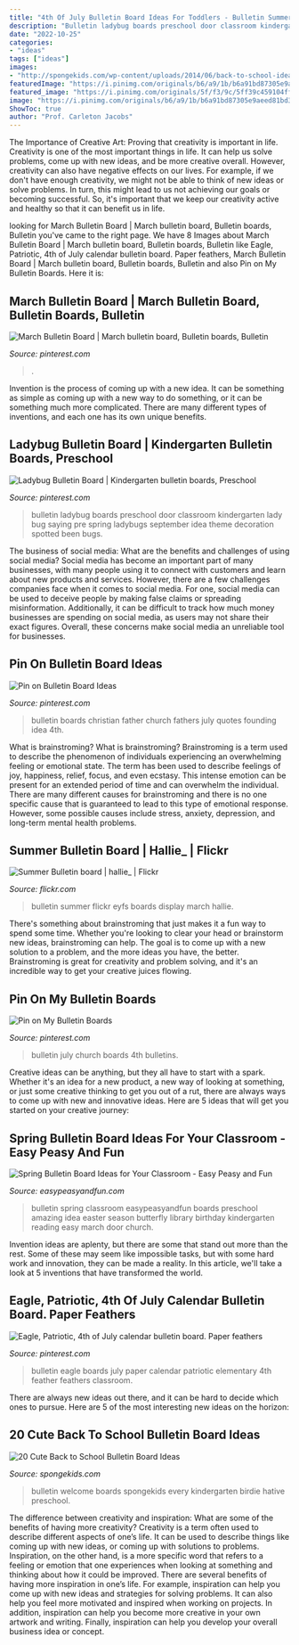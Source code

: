 ```yaml
---
title: "4th Of July Bulletin Board Ideas For Toddlers - Bulletin Summer Flickr Eyfs Boards Display March Hallie"
description: "Bulletin ladybug boards preschool door classroom kindergarten lady bug saying pre spring ladybugs september idea theme decoration spotted been bugs"
date: "2022-10-25"
categories:
- "ideas"
tags: ["ideas"]
images:
- "http://spongekids.com/wp-content/uploads/2014/06/back-to-school-ideas/18-every-birdies-welcome.jpg"
featuredImage: "https://i.pinimg.com/originals/b6/a9/1b/b6a91bd87305e9aeed81bd30e6e2c3ff.jpg"
featured_image: "https://i.pinimg.com/originals/5f/f3/9c/5ff39c459104ff359bcfef7400f74780.jpg"
image: "https://i.pinimg.com/originals/b6/a9/1b/b6a91bd87305e9aeed81bd30e6e2c3ff.jpg"
ShowToc: true
author: "Prof. Carleton Jacobs"
---
```



The Importance of Creative Art: Proving that creativity is important in life.
Creativity is one of the most important things in life. It can help us solve problems, come up with new ideas, and be more creative overall. However, creativity can also have negative effects on our lives. For example, if we don't have enough creativity, we might not be able to think of new ideas or solve problems. In turn, this might lead to us not achieving our goals or becoming successful. So, it's important that we keep our creativity active and healthy so that it can benefit us in life.

	

		
looking for March Bulletin Board | March bulletin board, Bulletin boards, Bulletin you've came to the right page. We have 8 Images about March Bulletin Board | March bulletin board, Bulletin boards, Bulletin like Eagle, Patriotic, 4th of July calendar bulletin board. Paper feathers, March Bulletin Board | March bulletin board, Bulletin boards, Bulletin and also Pin on My Bulletin Boards. Here it is:
		
    
## March Bulletin Board | March Bulletin Board, Bulletin Boards, Bulletin

<img loading=lazy src="https://i.pinimg.com/originals/5f/f3/9c/5ff39c459104ff359bcfef7400f74780.jpg" onerror="this.onerror=null;this.src='https://tse2.mm.bing.net/th?id=OIP.cJwm65tAEO4gWMNIP0oq4wHaJ4&amp;pid=15.1';" alt="March Bulletin Board | March bulletin board, Bulletin boards, Bulletin">

_Source: pinterest.com_

>. 

	

Invention is the process of coming up with a new idea. It can be something as simple as coming up with a new way to do something, or it can be something much more complicated. There are many different types of inventions, and each one has its own unique benefits.

    
## Ladybug Bulletin Board | Kindergarten Bulletin Boards, Preschool

<img loading=lazy src="https://i.pinimg.com/originals/b6/a9/1b/b6a91bd87305e9aeed81bd30e6e2c3ff.jpg" onerror="this.onerror=null;this.src='https://tse2.mm.bing.net/th?id=OIP.5CeGZ5ZhkDJ2uGd_hxcoHQHaJ3&amp;pid=15.1';" alt="Ladybug Bulletin Board | Kindergarten bulletin boards, Preschool">

_Source: pinterest.com_

>bulletin ladybug boards preschool door classroom kindergarten lady bug saying pre spring ladybugs september idea theme decoration spotted been bugs. 

	

The business of social media: What are the benefits and challenges of using social media?
Social media has become an important part of many businesses, with many people using it to connect with customers and learn about new products and services. However, there are a few challenges companies face when it comes to social media. For one, social media can be used to deceive people by making false claims or spreading misinformation. Additionally, it can be difficult to track how much money businesses are spending on social media, as users may not share their exact figures. Overall, these concerns make social media an unreliable tool for businesses.

    
## Pin On Bulletin Board Ideas

<img loading=lazy src="https://i.pinimg.com/736x/cf/bd/9f/cfbd9f9b250e7624e0a02a2b663e4f83.jpg" onerror="this.onerror=null;this.src='https://tse4.mm.bing.net/th?id=OIP.RzINeEl__kypF0z7fuhwnwHaFj&amp;pid=15.1';" alt="Pin on Bulletin Board Ideas">

_Source: pinterest.com_

>bulletin boards christian father church fathers july quotes founding idea 4th. 

	

What is brainstroming?
What is brainstroming? Brainstroming is a term used to describe the phenomenon of individuals experiencing an overwhelming feeling or emotional state. The term has been used to describe feelings of joy, happiness, relief, focus, and even ecstasy. This intense emotion can be present for an extended period of time and can overwhelm the individual. There are many different causes for brainstroming and there is no one specific cause that is guaranteed to lead to this type of emotional response. However, some possible causes include stress, anxiety, depression, and long-term mental health problems.

    
## Summer Bulletin Board | Hallie_ | Flickr

<img loading=lazy src="https://c1.staticflickr.com/5/4099/4882794594_b098628878_z.jpg" onerror="this.onerror=null;this.src='https://tse3.mm.bing.net/th?id=OIP.j3fOOU20FBjAfz-5BKXZ_wHaFj&amp;pid=15.1';" alt="Summer Bulletin board | hallie_ | Flickr">

_Source: flickr.com_

>bulletin summer flickr eyfs boards display march hallie. 

	

There's something about brainstroming that just makes it a fun way to spend some time. Whether you're looking to clear your head or brainstorm new ideas, brainstroming can help. The goal is to come up with a new solution to a problem, and the more ideas you have, the better. Brainstroming is great for creativity and problem solving, and it's an incredible way to get your creative juices flowing.

    
## Pin On My Bulletin Boards

<img loading=lazy src="https://i.pinimg.com/736x/7f/71/95/7f71958ae1cdec8e6fb2ab68ed6ff363--church-bulletin-boards-church-bulletins.jpg" onerror="this.onerror=null;this.src='https://tse2.mm.bing.net/th?id=OIP.2Ddcx1ADEKVxsvdoJ0enYAHaJ3&amp;pid=15.1';" alt="Pin on My Bulletin Boards">

_Source: pinterest.com_

>bulletin july church boards 4th bulletins. 

	

Creative ideas can be anything, but they all have to start with a spark. Whether it's an idea for a new product, a new way of looking at something, or just some creative thinking to get you out of a rut, there are always ways to come up with new and innovative ideas. Here are 5 ideas that will get you started on your creative journey: 

    
## Spring Bulletin Board Ideas For Your Classroom - Easy Peasy And Fun

<img loading=lazy src="https://www.easypeasyandfun.com/wp-content/uploads/2018/02/Amazing-Spring-Bulletin-Board-Ideas.jpg" onerror="this.onerror=null;this.src='https://tse3.mm.bing.net/th?id=OIP.H9_O6-Ns-xI-7XgS2DvfPAHaHa&amp;pid=15.1';" alt="Spring Bulletin Board Ideas for Your Classroom - Easy Peasy and Fun">

_Source: easypeasyandfun.com_

>bulletin spring classroom easypeasyandfun boards preschool amazing idea easter season butterfly library birthday kindergarten reading easy march door church. 

	

Invention ideas are aplenty, but there are some that stand out more than the rest. Some of these may seem like impossible tasks, but with some hard work and innovation, they can be made a reality. In this article, we'll take a look at 5 inventions that have transformed the world.

    
## Eagle, Patriotic, 4th Of July Calendar Bulletin Board. Paper Feathers

<img loading=lazy src="https://i.pinimg.com/originals/5f/14/92/5f149267fa891aafa29f527c5e93daa0.jpg" onerror="this.onerror=null;this.src='https://tse2.mm.bing.net/th?id=OIP.brABmcNSWKI8ggSEEYoNDAHaLi&amp;pid=15.1';" alt="Eagle, Patriotic, 4th of July calendar bulletin board. Paper feathers">

_Source: pinterest.com_

>bulletin eagle boards july paper calendar patriotic elementary 4th feather feathers classroom. 

	

There are always new ideas out there, and it can be hard to decide which ones to pursue. Here are 5 of the most interesting new ideas on the horizon: 

    
## 20 Cute Back To School Bulletin Board Ideas

<img loading=lazy src="http://spongekids.com/wp-content/uploads/2014/06/back-to-school-ideas/18-every-birdies-welcome.jpg" onerror="this.onerror=null;this.src='https://tse1.mm.bing.net/th?id=OIP.jeQQj0OEFSrK-9kIEVhIGwHaLR&amp;pid=15.1';" alt="20 Cute Back to School Bulletin Board Ideas">

_Source: spongekids.com_

>bulletin welcome boards spongekids every kindergarten birdie hative preschool. 

	

The difference between creativity and inspiration: What are some of the benefits of having more creativity?
Creativity is a term often used to describe different aspects of one’s life. It can be used to describe things like coming up with new ideas, or coming up with solutions to problems. Inspiration, on the other hand, is a more specific word that refers to a feeling or emotion that one experiences when looking at something and thinking about how it could be improved.
There are several benefits of having more inspiration in one’s life. For example, inspiration can help you come up with new ideas and strategies for solving problems. It can also help you feel more motivated and inspired when working on projects. In addition, inspiration can help you become more creative in your own artwork and writing. Finally, inspiration can help you develop your overall business idea or concept.

